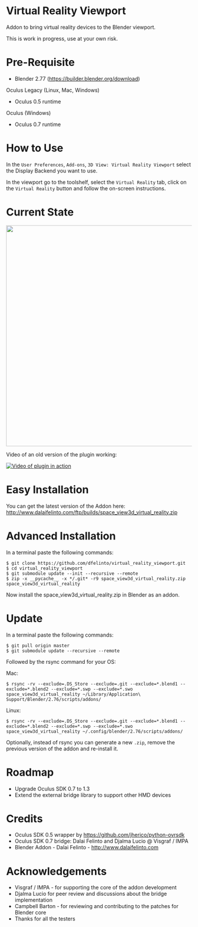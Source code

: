 # Virtual Reality Viewport
Addon to bring virtual reality devices to the Blender viewport.

This is work in progress, use at your own risk.

Pre-Requisite
============
* Blender 2.77 (https://builder.blender.org/download)

Oculus Legacy  (Linux, Mac, Windows)
* Oculus 0.5 runtime

Oculus (Windows)
* Oculus 0.7 runtime

How to Use
==========
In the ``User Preferences``, ``Add-ons``, ``3D View: Virtual Reality Viewport`` select the Display Backend you want to use.

In the viewport go to the toolshelf, select the ``Virtual Reality`` tab, click on the ``Virtual Reality`` button and follow the on-screen instructions.

Current State
=============
<img src="https://pbs.twimg.com/media/CCm5C85WYAAy2jL.jpg:large" width="600" />

Video of an old version of the plugin working:

[![Video of plugin in action](http://img.youtube.com/vi/saSn2qvW0aE/0.jpg)](https://www.youtube.com/watch?v=saSn2qvW0aE)

Easy Installation
=================
You can get the latest version of the Addon here:
http://www.dalaifelinto.com/ftp/builds/space_view3d_virtual_reality.zip

Advanced Installation
=====================
In a terminal paste the following commands:
```
$ git clone https://github.com/dfelinto/virtual_reality_viewport.git
$ cd virtual_reality_viewport
$ git submodule update --init --recursive --remote
$ zip -x __pycache__ -x */.git* -r9 space_view3d_virtual_reality.zip space_view3d_virtual_reality
```

Now install the space_view3d_virtual_reality.zip in Blender as an addon.

Update
======
In a terminal paste the following commands:
```
$ git pull origin master
$ git submodule update --recursive --remote
```

Followed by the rsync command for your OS:

Mac:
```
$ rsync -rv --exclude=.DS_Store --exclude=.git --exclude=*.blend1 --exclude=*.blend2 --exclude=*.swp --exclude=*.swo space_view3d_virtual_reality ~/Library/Application\ Support/Blender/2.76/scripts/addons/
```

Linux:
```
$ rsync -rv --exclude=.DS_Store --exclude=.git --exclude=*.blend1 --exclude=*.blend2 --exclude=*.swp --exclude=*.swo space_view3d_virtual_reality ~/.config/blender/2.76/scripts/addons/
```

Optionally, instead of rsync you can generate a new ``.zip``, remove the previous version of the addon and re-install it.

Roadmap
=======
* Upgrade Oculus SDK 0.7 to 1.3
* Extend the external bridge library to support other HMD devices

Credits
=======
* Oculus SDK 0.5 wrapper by https://github.com/jherico/python-ovrsdk
* Oculus SDK 0.7 bridge: Dalai Felinto and Djalma Lucio @ Visgraf / IMPA
* Blender Addon - Dalai Felinto - http://www.dalaifelinto.com

Acknowledgements
================
* Visgraf / IMPA - for supporting the core of the addon development
* Djalma Lucio for peer review and discussions about the bridge implementation
* Campbell Barton - for reviewing and contributing to the patches for Blender core
* Thanks for all the testers
